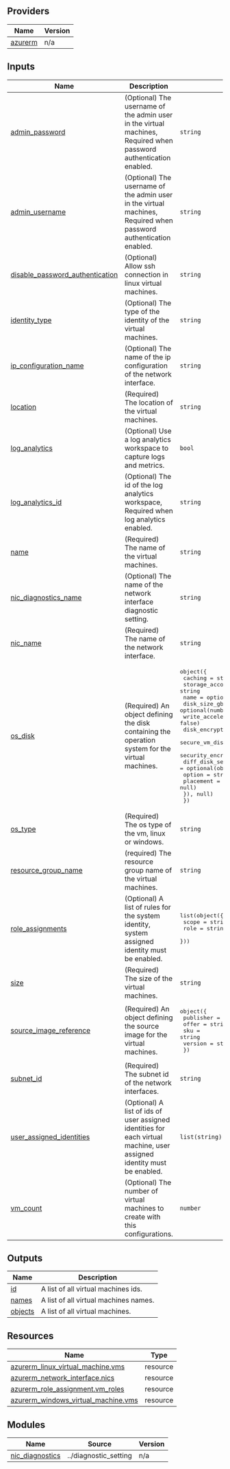 <!-- BEGIN_TF_DOCS -->

## Providers

| Name | Version |
|------|---------|
| <a name="provider_azurerm"></a> [azurerm](#provider\_azurerm) | n/a |

## Inputs

| Name | Description | Type | Default | Required |
|------|-------------|------|---------|:--------:|
| <a name="input_admin_password"></a> [admin\_password](#input\_admin\_password) | (Optional) The username of the admin user in the virtual machines, Required when password authentication enabled. | `string` | `null` | no |
| <a name="input_admin_username"></a> [admin\_username](#input\_admin\_username) | (Optional) The username of the admin user in the virtual machines, Required when password authentication enabled. | `string` | `null` | no |
| <a name="input_disable_password_authentication"></a> [disable\_password\_authentication](#input\_disable\_password\_authentication) | (Optional) Allow ssh connection in linux virtual machines. | `string` | `false` | no |
| <a name="input_identity_type"></a> [identity\_type](#input\_identity\_type) | (Optional) The type of the identity of the virtual machines. | `string` | `null` | no |
| <a name="input_ip_configuration_name"></a> [ip\_configuration\_name](#input\_ip\_configuration\_name) | (Optional) The name of the ip configuration of the network interface. | `string` | `"default"` | no |
| <a name="input_location"></a> [location](#input\_location) | (Required) The location of the virtual machines. | `string` | n/a | yes |
| <a name="input_log_analytics"></a> [log\_analytics](#input\_log\_analytics) | (Optional) Use a log analytics workspace to capture logs and metrics. | `bool` | `false` | no |
| <a name="input_log_analytics_id"></a> [log\_analytics\_id](#input\_log\_analytics\_id) | (Optional) The id of the log analytics workspace, Required when log analytics enabled. | `string` | `null` | no |
| <a name="input_name"></a> [name](#input\_name) | (Required) The name of the virtual machines. | `string` | n/a | yes |
| <a name="input_nic_diagnostics_name"></a> [nic\_diagnostics\_name](#input\_nic\_diagnostics\_name) | (Optional) The name of the network interface diagnostic setting. | `string` | `"nic-diagnostics"` | no |
| <a name="input_nic_name"></a> [nic\_name](#input\_nic\_name) | (Required) The name of the network interface. | `string` | n/a | yes |
| <a name="input_os_disk"></a> [os\_disk](#input\_os\_disk) | (Required) An object defining the disk containing the operation system for the virtual machines. | <pre>object({<br>    caching                          = string<br>    storage_account_type             = string<br>    name                             = optional(string, null)<br>    disk_size_gb                     = optional(number, null)<br>    write_accelerator_enabled        = optional(bool, false)<br>    disk_encryption_set_id           = optional(string, null)<br>    secure_vm_disk_encryption_set_id = optional(string, null)<br>    security_encryption_type         = optional(string, null)<br>    diff_disk_settings = optional(object({<br>      option    = string<br>      placement = optional(string, null)<br>    }), null)<br>  })</pre> | n/a | yes |
| <a name="input_os_type"></a> [os\_type](#input\_os\_type) | (Required) The os type of the vm, linux or windows. | `string` | n/a | yes |
| <a name="input_resource_group_name"></a> [resource\_group\_name](#input\_resource\_group\_name) | (required) The resource group name of the virtual machines. | `string` | n/a | yes |
| <a name="input_role_assignments"></a> [role\_assignments](#input\_role\_assignments) | (Optional) A list of rules for the system identity, system assigned identity must be enabled. | <pre>list(object({<br>    scope = string<br>    role  = string<br>  }))</pre> | `[]` | no |
| <a name="input_size"></a> [size](#input\_size) | (Required) The size of the virtual machines. | `string` | n/a | yes |
| <a name="input_source_image_reference"></a> [source\_image\_reference](#input\_source\_image\_reference) | (Required) An object defining the source image for the virtual machines. | <pre>object({<br>    publisher = string<br>    offer     = string<br>    sku       = string<br>    version   = string<br>  })</pre> | n/a | yes |
| <a name="input_subnet_id"></a> [subnet\_id](#input\_subnet\_id) | (Required) The subnet id of the network interfaces. | `string` | n/a | yes |
| <a name="input_user_assigned_identities"></a> [user\_assigned\_identities](#input\_user\_assigned\_identities) | (Optional) A list of ids of user assigned identities for each virtual machine, user assigned identity must be enabled. | `list(string)` | `null` | no |
| <a name="input_vm_count"></a> [vm\_count](#input\_vm\_count) | (Optional) The number of virtual machines to create with this configurations. | `number` | `1` | no |

## Outputs

| Name | Description |
|------|-------------|
| <a name="output_id"></a> [id](#output\_id) | A list of all virtual machines ids. |
| <a name="output_names"></a> [names](#output\_names) | A list of all virtual machines names. |
| <a name="output_objects"></a> [objects](#output\_objects) | A list of all virtual machines. |

## Resources

| Name | Type |
|------|------|
| [azurerm_linux_virtual_machine.vms](https://registry.terraform.io/providers/hashicorp/azurerm/latest/docs/resources/linux_virtual_machine) | resource |
| [azurerm_network_interface.nics](https://registry.terraform.io/providers/hashicorp/azurerm/latest/docs/resources/network_interface) | resource |
| [azurerm_role_assignment.vm_roles](https://registry.terraform.io/providers/hashicorp/azurerm/latest/docs/resources/role_assignment) | resource |
| [azurerm_windows_virtual_machine.vms](https://registry.terraform.io/providers/hashicorp/azurerm/latest/docs/resources/windows_virtual_machine) | resource |

## Modules

| Name | Source | Version |
|------|--------|---------|
| <a name="module_nic_diagnostics"></a> [nic\_diagnostics](#module\_nic\_diagnostics) | ../diagnostic_setting | n/a |
<!-- END_TF_DOCS -->